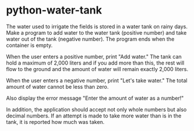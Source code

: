 # python-water-tank

The water used to irrigate the fields is stored in a water tank on rainy days. Make a program to add water to the water tank (positive number) and take water out of the tank (negative number). The program ends when the container is empty.

When the user enters a positive number, print "Add water." The tank can hold a maximum of 2,000 liters and if you add more than this, the rest will flow to the ground and the amount of water will remain exactly 2,000 liters.

When the user enters a negative number, print "Let's take water." The total amount of water cannot be less than zero.

Also display the error message "Enter the amount of water as a number!"

In addition, the application should accept not only whole numbers but also decimal numbers. If an attempt is made to take more water than is in the tank, it is reported how much was taken.
